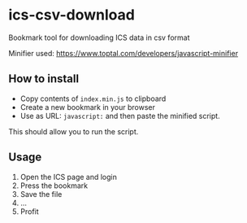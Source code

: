 # ics-csv-download
Bookmark tool for downloading ICS data in csv format

Minifier used: https://www.toptal.com/developers/javascript-minifier

## How to install
* Copy contents of `index.min.js` to clipboard
* Create a new bookmark in your browser
* Use as URL: `javascript:` and then paste the minified script.

This should allow you to run the script.

## Usage
1. Open the ICS page and login
2. Press the bookmark
3. Save the file
4. ...
5. Profit
